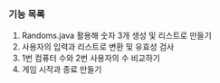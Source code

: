 ### 기능 목록
1. Randoms.java 활용해 숫자 3개 생성 및 리스트로 만들기
2. 사용자의 입력과 리스트로 변환 및 유효성 검사 
3. 1번 컴퓨터 수와 2번 사용자의 수 비교하기
4. 게임 시작과 종료 만들기